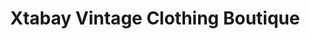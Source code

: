 ---
title: "Xtabay Vintage Clothing Boutique"
url: /portland/xtabay-vintage-clothing-boutique/
shop: clothes
---